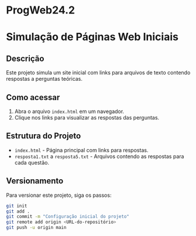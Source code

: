 # ProgWeb24.2

# Simulação de Páginas Web Iniciais

## Descrição
Este projeto simula um site inicial com links para arquivos de texto contendo respostas a perguntas teóricas.

## Como acessar
1. Abra o arquivo `index.html` em um navegador.
2. Clique nos links para visualizar as respostas das perguntas.

## Estrutura do Projeto
- `index.html` - Página principal com links para respostas.
- `resposta1.txt` a `resposta5.txt` - Arquivos contendo as respostas para cada questão.

## Versionamento
Para versionar este projeto, siga os passos:

```bash
git init
git add .
git commit -m "Configuração inicial do projeto"
git remote add origin <URL-do-repositório>
git push -u origin main
